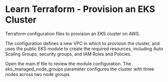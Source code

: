 # Learn Terraform - Provision an EKS Cluster

Terraform configuration files to provision an EKS cluster on AWS.

The configuration defines a new VPC in which to provision the cluster, and uses the public EKS module to create the required resources, including Auto Scaling Groups, security groups, and IAM Roles and Policies.

Open the main.tf file to review the module configuration. The eks_managed_node_groups parameter configures the cluster with three nodes across two node groups.